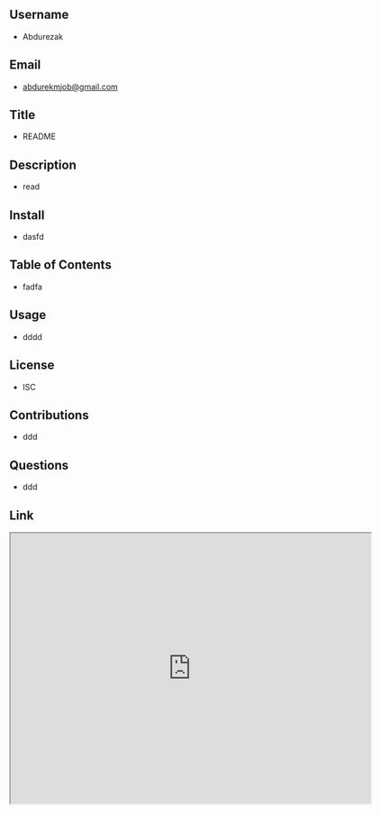 
## Username
  - Abdurezak
## Email
  - abdurekmjob@gmail.com
## Title
  - README
## Description
  - read
## Install
  - dasfd
## Table of Contents
  - fadfa
## Usage
  - dddd
## License
  - ISC
## Contributions
  - ddd
## Questions
  - ddd
  ## Link
  <iframe src="https://drive.google.com/file/d/1k8kmHNDCD2EY5_BrqddsgF3Z6yhOJLKh/preview" width="640" height="480"></iframe>

